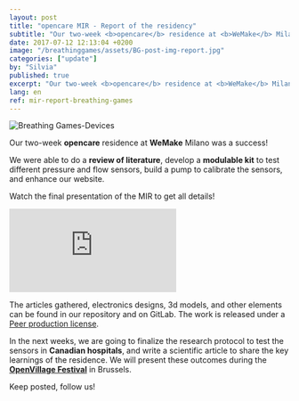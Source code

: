 ```yaml
---
layout: post
title: "opencare MIR - Report of the residency"
subtitle: "Our two-week <b>opencare</b> residence at <b>WeMake</b> Milano was a success!"
date: 2017-07-12 12:13:04 +0200
image: "/breathinggames/assets/BG-post-img-report.jpg"
categories: ["update"]
by: "Silvia"
published: true
excerpt: "Our two-week <b>opencare</b> residence at <b>WeMake</b> Milano was a success!"
lang: en
ref: mir-report-breathing-games
---
```


<img src="https://opencarecc.github.io/breathinggames/assets/BG-post-img-report.jpg" alt="Breathing Games-Devices">

Our two-week <b>opencare</b> residence at <b>WeMake</b> Milano was a success!

We were able to do a <b>review of literature</b>, develop a <b>modulable kit</b> to test different pressure and flow sensors, build a pump to calibrate the sensors, and enhance our website.

Watch the final presentation of the MIR to get all details!

<iframe class="presentation" src="https://docs.google.com/presentation/d/e/2PACX-1vTTtnTWjSvHVg0bD4mz5sXdNH7VH6U3MsPW25n1zGWwb4qCPcDAGt4hVUOyB_b9eeGaj3FxBlP2yYEV/embed?start=false&loop=false&delayms=3000" frameborder="0" allowfullscreen="true" mozallowfullscreen="true" webkitallowfullscreen="true"></iframe>

The articles gathered, electronics designs, 3d models, and other elements can be found in our repository and on GitLab. The work is released under a [Peer production license](http://wiki.p2pfoundation.net/Peer_Production_License).

In the next weeks, we are going to finalize the research protocol to test the sensors in <b>Canadian hospitals</b>, and write a scientific article to share the key learnings of the residence. We will present these outcomes during the <b>[OpenVillage Festival](https://edgeryders.eu/c/festival)</b> in Brussels.

Keep posted, follow us!
